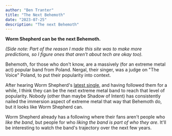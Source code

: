 ```yaml
---
author: "Ben Tranter"
title: "The Next Behemoth"
date: "2023-07-25"
description: "The next Behemoth"
---
```


**Worm Shepherd can be the next Behemoth.**

_(Side note: Part of the reason I made this site was to make more predictions, so I figure ones that aren't about tech are okay too)._

Behemoth, for those who don't know, are a massively (for an extreme metal act) popular band from Poland. Nergal, their singer, was a judge on "The Voice" Poland, to put their popularity into context.

After hearing Worm Shepherd's [latest single](https://www.youtube.com/watch?v=awAOqW7pB6g), and having followed them for a while, I think they can be the next extreme metal band to reach that level of popularity. Nobody (other than maybe Shadow of Intent) has consistently nailed the immersion aspect of extreme metal that way that Behemoth do, but it looks like Worm Shepherd can.

Worm Shepherd already has a following where their fans aren't people who _like the band_, but people for who _liking the band is part of who they are_. It'll be interesting to watch the band's trajectory over the next few years.
